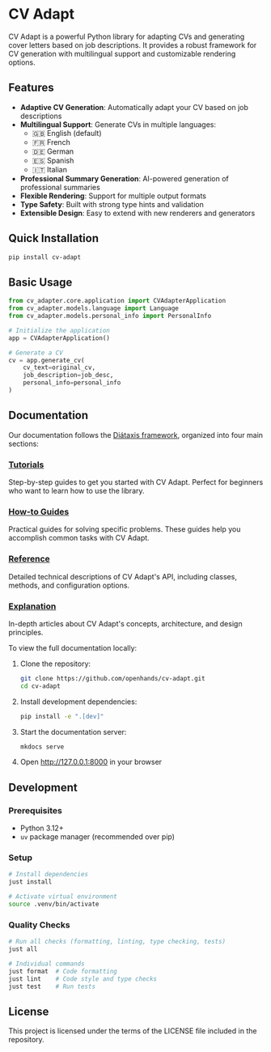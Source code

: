 # CV Adapt

CV Adapt is a powerful Python library for adapting CVs and generating cover letters based on job descriptions. It provides a robust framework for CV generation with multilingual support and customizable rendering options.

## Features

- **Adaptive CV Generation**: Automatically adapt your CV based on job descriptions
- **Multilingual Support**: Generate CVs in multiple languages:
    - 🇬🇧 English (default)
    - 🇫🇷 French
    - 🇩🇪 German
    - 🇪🇸 Spanish
    - 🇮🇹 Italian
- **Professional Summary Generation**: AI-powered generation of professional summaries
- **Flexible Rendering**: Support for multiple output formats
- **Type Safety**: Built with strong type hints and validation
- **Extensible Design**: Easy to extend with new renderers and generators

## Quick Installation

```bash
pip install cv-adapt
```

## Basic Usage

```python
from cv_adapter.core.application import CVAdapterApplication
from cv_adapter.models.language import Language
from cv_adapter.models.personal_info import PersonalInfo

# Initialize the application
app = CVAdapterApplication()

# Generate a CV
cv = app.generate_cv(
    cv_text=original_cv,
    job_description=job_desc,
    personal_info=personal_info
)
```

## Documentation

Our documentation follows the [Diátaxis framework](https://diataxis.fr/), organized into four main sections:

### [Tutorials](docs/tutorials/index.md)
Step-by-step guides to get you started with CV Adapt. Perfect for beginners who want to learn how to use the library.

### [How-to Guides](docs/how-to/index.md)
Practical guides for solving specific problems. These guides help you accomplish common tasks with CV Adapt.

### [Reference](docs/reference/index.md)
Detailed technical descriptions of CV Adapt's API, including classes, methods, and configuration options.

### [Explanation](docs/explanation/index.md)
In-depth articles about CV Adapt's concepts, architecture, and design principles.

To view the full documentation locally:

1. Clone the repository:
   ```bash
   git clone https://github.com/openhands/cv-adapt.git
   cd cv-adapt
   ```

2. Install development dependencies:
   ```bash
   pip install -e ".[dev]"
   ```

3. Start the documentation server:
   ```bash
   mkdocs serve
   ```

4. Open http://127.0.0.1:8000 in your browser

## Development

### Prerequisites
- Python 3.12+
- `uv` package manager (recommended over pip)

### Setup
```bash
# Install dependencies
just install

# Activate virtual environment
source .venv/bin/activate
```

### Quality Checks
```bash
# Run all checks (formatting, linting, type checking, tests)
just all

# Individual commands
just format  # Code formatting
just lint    # Code style and type checks
just test    # Run tests
```

## License

This project is licensed under the terms of the LICENSE file included in the repository.
